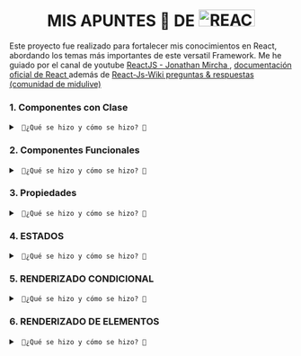 <div class="container">
    <h1 align="center">MIS APUNTES 📝 DE <img src="https://media3.giphy.com/media/CuIm1Mi2xGhfa5vu2L/giphy.gif" title="REACT" alt="REACT" width="100" height="30" /></h1>
  </div>


  <p>Este proyecto fue realizado para fortalecer mis conocimientos en React, abordando los temas más importantes de este versatil Framework. Me he guiado por el canal de youtube  
  <a href="https://www.youtube.com/playlist?list=PLvq-jIkSeTUZ5XcUw8fJPTBKEHEKPMTKk" target="_blank" rel="noopener noreferrer"> ReactJS - Jonathan Mircha </a>,  
  <a href="https://es.react.dev/" target="_blank" rel="noopener noreferrer"> documentación oficial de React </a> además de <a href="https://www.reactjs.wiki/" target="_blank" rel="noopener noreferrer"> React-Js-Wiki preguntas & respuestas (comunidad de midulive) </a> </p>

  <h3>1. Componentes con Clase</h3>
  <details> <summary><code> 🔽¿Qué se hizo y cómo se hizo? 🔽</summary> En esta sección se encuentra un ejemplo de un componente implementado con una clase de JavaScript. Los componentes de clase son una forma antigua de crear componentes en React, y en este ejemplo se muestra el cómo se define y utiliza un componente de esta manera. </code> <br> </br>
  <ol>
    <li>Se importó la biblioteca <code>React</code> y se importaron las imágenes necesarias para su uso en el componente.</li>
    <li>Se definió una función llamada <code>ComponenteDos</code> que representa el componente funcional.</li>
    <li>El componente contiene elementos HTML y texto para proporcionar información sobre los componentes funcionales en React.</li>
    <li>Las imágenes se importaron y se asignaron a variables para su uso posterior en el componente.</li>
    <li>Las imágenes se insertaron en el componente utilizando la etiqueta <code>&lt;img&gt;</code> y se especificó la ruta de la imagen utilizando las variables correspondientes.</li>
    <li>Al final del código, se exportó el componente <code>ComponenteDos</code> utilizando la sintaxis <code>export default ComponenteDos</code>.</li>
  </ol>
</details>

  <h3>2. Componentes Funcionales</h3>
  <details>
  <summary><code> 🔻¿Qué se hizo y cómo se hizo? 🔻</summary> En esta sección se presenta un componente implementado como una función de React. Los componentes funcionales son la forma moderna de crear componentes en React y se utilizan ampliamente en el desarrollo actual. El ejemplo muestra cómo se define y utiliza.</code><br> </br>
  <ol>
    <li>Se importó la biblioteca <code>React</code>.</li>
    <li>Se definió un componente funcional llamado <code>Propiedades</code>.</li>
    <li>El componente recibe <code>props</code> como parámetro.</li>
    <li>El componente contiene elementos HTML y texto que utilizan las <code>props</code> para mostrar valores dinámicos.</li>
    <li>Las <code>props</code> se utilizan dentro de las etiquetas <code>{}</code> para insertar los valores dinámicos en el contenido del componente.</li>
    <li>Se utiliza la sintaxis <code>props.propiedad ? "✅" : "✖️"</code> para renderizar un emoji de "✅" o "✖️" dependiendo del valor booleano de la <code>props.boolean</code>.</li>
    <li>Se utilizan métodos de manipulación de arrays, como <code>.join(", ")</code> y <code>.map(props.function)</code>, para mostrar los valores de las <code>props.arr</code> de manera formateada.</li>
    <li>Se accede a los valores de un objeto utilizando la sintaxis <code>props.obj.nombre</code> y <code>props.obj.correo</code>.</li>
    <li>Se utiliza la <code>props.elemento</code> directamente en la escritura literal del elemento.</li>
    <li>Se utiliza la <code>props.componenteReact</code> para mostrar otro componente React dentro de <code>{}</code>.</li>
    <li>Se exporta el componente <code>Propiedades</code> utilizando la sintaxis <code>export default Propiedades</code>.</li>
    <li>Se definen valores predeterminados para las <code>props</code> utilizando <code>Propiedades.defaultProps</code>.</li>
  </ol>
</details>
 
  <h3>3. Propiedades</h3>  
  <details>
  <summary><code> 🔻¿Qué se hizo y cómo se hizo? 🔻</summary> Aquí se muestra cómo pasar propiedades o datos a los componentes de React. El componente <code>Propiedades.js</code> demuestra diferentes tipos de propiedades que se pueden utilizar, como cadenas de texto, números, booleanos, arreglos y objetos. Además, se muestra cómo acceder a estas propiedades dentro del componente. </code> <br> </br>
  <ol>
    <li>Importación de la biblioteca <code>React</code>.</li>
    <li>Declaración de una función llamada <code>Propiedades</code> que representa el componente funcional.</li>
    <li>El componente utiliza las <code>props</code> para mostrar valores dinámicos en elementos HTML como <code>&lt;h2&gt;</code>, <code>&lt;p&gt;</code> y <code>&lt;bdo&gt;</code>.</li>
    <li>Se utiliza la sintaxis <code>{props.propiedad}</code> para acceder a los valores de las <code>props</code> y mostrarlos en el contenido del componente.</li>
    <li>Se define la propiedad <code>defaultProps</code> para establecer valores predeterminados para las <code>props</code> en caso de que no se proporcionen al componente.</li>
    <li>Se exporta el componente <code>Propiedades</code> utilizando la sintaxis <code>export default Propiedades</code>.</li>
  </ol>
</details>

  <h3>4. ESTADOS </h3>
<details>
  <summary>
    <code> 🔻¿Qué se hizo y cómo se hizo? 🔻</summary> En esta sección se explora el concepto de estados en React. El componente <code>Estado.js</code> muestra cómo se puede utilizar el estado en un componente de React para almacenar y manejar datos que pueden cambiar a lo largo del tiempo. También se demuestra cómo actualizar el estado y reflejar los cambios en la interfaz de usuario. </code> <br> </br>
  <ol>
    <li>Se importa la biblioteca React y el módulo Component desde React.</li>
    <li>Se define la clase "<code>Estado</code>" que extiende la clase "<code>Component</code>" de React.</li>
    <li>Se implementa el constructor de la clase donde se inicializa el estado con la propiedad "<code>contador</code>" y el valor de 0.</li>
    <li>Se define el método "<code>render</code>" que devuelve el contenido del componente utilizando JSX.</li>
    <li>Se muestra información sobre los estados en React, incluyendo su inmutabilidad, la necesidad de utilizar "<code>setState</code>" para modificarlos y su naturaleza asíncrona.</li>
    <li>Se menciona que para este módulo se utiliza un componente de clase, pero se indica que una forma menos "verbosa" de utilizar estados es mediante componentes funcionales y los hooks de React.</li>
    <li>Se muestra el valor del estado "<code>contador</code>" en un párrafo utilizando "<code>{this.state.contador}</code>".</li>
    <li>Se comenta el código que utiliza "<code>setInterval</code>" para incrementar el valor del contador cada segundo debido a que genera un error en este contexto de componente de clase.</li>
    <li>Se exporta el componente "<code>Estado</code>" para poder ser utilizado en otros archivos de la aplicación.</li>
  </ol>
</details> 
   
  <h3>5. RENDERIZADO CONDICIONAL </h3>
<details>
  <summary>
    <code> 🔻¿Qué se hizo y cómo se hizo? 🔻  </summary> Esta sección muestra cómo renderizar componentes de forma condicional en React. El <code> conditional render </code> se refiere a la capacidad de mostrar o renderizar diferentes elementos o componentes en función de una condición determinada. </code> <br> </br>
  <ul>
    <li>Se importa la biblioteca React y se importan los componentes "<code>LoggIn</code>" y "<code>LogOut</code>".</li>
    <li>Se define el componente "<code>LoggIn</code>" que muestra un mensaje de inicio de sesión.</li>
    <li>Se define el componente "<code>LogOut</code>" que muestra un mensaje de cierre de sesión.</li>
    <li>Se exporta el componente "<code>RenderizadoCondicional</code>" que es una clase de React que extiende la clase "<code>Component</code>".</li>
    <li>En el constructor de la clase, se inicializa el estado con una propiedad llamada "<code>sesion</code>" con el valor inicial de "<code>true</code>".</li>
    <li>Se define el método "<code>handleChange</code>" que se ejecuta cuando se cambia el valor del input y actualiza el estado "<code>sesion</code>" según el valor ingresado.</li>
    <li>En el método "<code>render</code>", se utiliza una expresión ternaria para renderizar el componente "<code>LoggIn</code>" o "<code>LogOut</code>" dependiendo del valor del estado "<code>sesion</code>".</li>
    <li>Se muestra un input de texto donde se puede introducir "<code>true</code>" o "<code>false</code>" para cambiar el estado "<code>sesion</code>" y ver el renderizado condicional en acción.</li>
  </ul>
</details>

  <h3>6. RENDERIZADO DE ELEMENTOS  </h3>
<details>
  <summary>
    <code> 🔻¿Qué se hizo y cómo se hizo? 🔻  </summary> proceso mediante el cual se representan y muestran en la interfaz de usuario los elementos o componentes de React. </code> <br> </br>
     <ul>
    <li>Se crea un archivo JSON llamado <code>Data.json</code> que contiene datos de pacientes de psicología. Este archivo simula una estructura de datos con información relevante sobre los pacientes, como nombre, diagnóstico, gravedad y tipo de intervención.</li>
    <li>Se importa el módulo <code>Data.json</code> en el archivo de código.</li>
    <li>Se define el componente funcional <code>ElementoLista</code> que recibe las propiedades y muestra los datos recibidos en elementos de presentación.</li>
    <li>Se define el componente de clase <code>RenderizadoElementos</code> que extiende la clase Component de React.</li>
    <li>Dentro del componente <code>RenderizadoElementos</code>, se implementa el método <code>render()</code> que devuelve el contenido JSX que será renderizado en la interfaz de usuario.</li>
    <li>Se utiliza el archivo JSON importado para acceder a la propiedad <code>ejemplos</code>, que contiene los datos simulados de los pacientes de psicología.</li>
    <li>Se utiliza el método <code>map</code> en la propiedad <code>ejemplos</code> del objeto importado para iterar sobre los elementos del arreglo.</li>
    <li>Dentro de cada iteración, se instancia el componente <code>ElementoLista</code>, pasándole las propiedades del elemento actual y una clave única utilizando la propiedad <code>key</code>. Esto permitirá renderizar múltiples elementos <code>ElementoLista</code> con los datos simulados de los pacientes.</li>
  </ul>

<h3>7. EVENTOS </h3>
<details>
  <summary>
    <code> 🔻¿Qué se hizo y cómo se hizo? 🔻</summary>Los eventos son acciones o interacciones que ocurren en los elementos de la interfaz de usuario, como hacer clic en un botón, escribir en un campo de texto o desplazarse por una lista. Los eventos en React son muy similares a los eventos en HTML y JavaScript, pero tienen algunas diferencias y características específicas de React. <br />
En React, los eventos son objetos que se pasan como parámetros a las funciones de controlador de eventos. Estos objetos contienen información sobre el evento que ocurrió, como el tipo de evento, el elemento objetivo y los datos relevantes asociados. Al definir funciones de controlador de eventos en los componentes de React, podemos responder a las acciones del usuario y actualizar el estado del componente o realizar otras operaciones. <br /> <br />
Algunos ejemplos de eventos en React incluyen: a) onClick, b) onChange, c) onSubmit, d) onMouseOver, o e) onKeyDown </code> <br /> <br />
<ol>
  <li>Se importa <code>React</code> y <code>Component</code> desde el paquete "react".</li>
  <li>Se define la clase de componente <code>EventosesES6</code> que hereda de <code>Component</code>.</li>
  <li>En el constructor de <code>EventosesES6</code>, se inicializa el estado del componente con un contador y un campo de texto vacío.</li>
  <li>Los métodos <code>sumar</code>, <code>restar</code> y <code>handleChange</code> se enlazan con el contexto <code>this</code> utilizando <code>bind</code>.</li>
  <li>En el método <code>render()</code>, se devuelve el JSX que se va a renderizar en el DOM.</li>
  <li>Se asignan eventos a los botones y al input utilizando los atributos <code>onClick</code> y <code>onChange</code>. Estos eventos están asociados a los métodos correspondientes: <code>restar</code>, <code>sumar</code> y <code>handleChange</code>.</li>
  <li>Los métodos <code>sumar</code>, <code>restar</code> y <code>handleChange</code> actualizan el estado del componente utilizando <code>setState</code>.</li>
  <li>Se define la clase de componente <code>EventosesES7</code> que también hereda de <code>Component</code>.</li>
  <li>En lugar de utilizar un constructor, se utiliza la sintaxis de inicialización de estado de clase para definir el estado del componente.</li>
  <li>Los métodos <code>multiplicar</code> y <code>dividir</code> se definen utilizando arrow functions. Estos métodos actualizan el estado del componente mediante <code>setState</code>.</li>
  <li>En el método <code>render()</code> de <code>EventosesES7</code>, se devuelve el JSX correspondiente.</li>
  <li>Se define el componente funcional <code>Boton</code>, que recibe <code>myOnClick</code> como una prop y muestra un botón.</li>
  <li>Se define la clase de componente <code>MasSobreEventos</code>.</li>
  <li>El método <code>handleClick</code> se define para mostrar un mensaje en la consola cuando se produce un evento.</li>
  <li>En el método <code>render()</code> de <code>MasSobreEventos</code>, se devuelve el JSX correspondiente.</li>
  <li>Se utiliza el evento <code>onClick</code> en un botón para llamar a <code>handleClick</code> con un mensaje como parámetro.</li>
  <li>También se utiliza el componente <code>Boton</code>, pasando <code>handleClick</code> como prop <code>myOnClick</code>.</li>
</ol>

<h3>8.</h3>
<details>
  <summary>
    <code> 🔻¿Qué se hizo y cómo se hizo? 🔻  </summary> 
     </code> <br> </br>    
---

<h3>9.</h3>
<details>
  <summary>
    <code> 🔻¿Qué se hizo y cómo se hizo? 🔻  </summary> 
     </code> <br> </br>    
---

<h3>10.</h3>
<details>
  <summary>
    <code> 🔻¿Qué se hizo y cómo se hizo? 🔻  </summary> 
     </code> <br> </br>    
---

<h3>11.</h3>
<details>
  <summary>
    <code> 🔻¿Qué se hizo y cómo se hizo? 🔻  </summary> 
     </code> <br> </br>    
---

<h3>12.</h3>
<details>
  <summary>
    <code> 🔻¿Qué se hizo y cómo se hizo? 🔻  </summary> 
     </code> <br> </br>    
---

<h3>13.</h3>
<details>
  <summary>
    <code> 🔻¿Qué se hizo y cómo se hizo? 🔻  </summary> 
     </code> <br> </br>    
---

<h3>14.</h3>
<details>
  <summary>
    <code> 🔻¿Qué se hizo y cómo se hizo? 🔻  </summary> 
     </code> <br> </br>    
---

<h3>15.</h3>
<details>
  <summary>
    <code> 🔻¿Qué se hizo y cómo se hizo? 🔻  </summary> 
     </code> <br> </br>    
---

<hr></hr>
   <div align="right">
<p align="right"> Made with &#128153; plenty of blue love that comes from 👉🏽 <img src="https://media3.giphy.com/media/fihL7vZxPq5kwB89mH/200.gif" title="REACT" alt="REACT" width="40" height="40"/>   </p> 
  <em><sup> <a href="https://github.com/devpsicoamgg/devpsicoamgg/blob/main/copyright">Copyright &#169 devpsicoamgg</a> </sup></em>
  <br>
  <em><a href="https://www.mozilla.org/en-US/about/manifesto/">Manifesto MDN</a></em>
</div>
</body>
